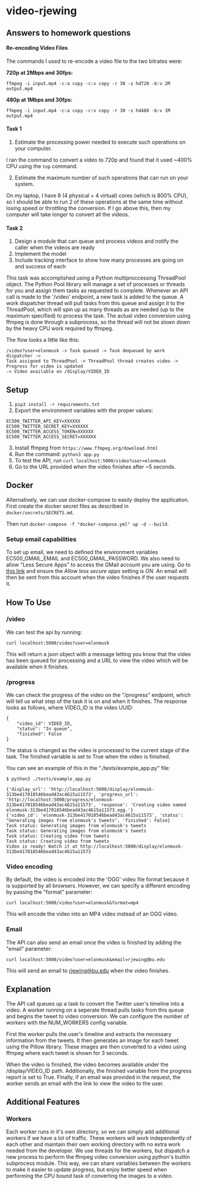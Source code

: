 # video-rjewing

## Answers to homework questions
#### Re-encoding Video Files
The commands I used to re-encode a video file to the two bitrates were:

**720p at 2Mbps and 30fps:**
```
ffmpeg -i input.mp4 -c:a copy -c:v copy -r 30 -s hd720 -b:v 2M output.mp4
```
**480p at 1Mbps and 30fps:**
```
ffmpeg -i input.mp4 -c:a copy -c:v copy -r 30 -s hd480 -b:v 1M output.mp4
```

#### Task 1
1. Estimate the processing power needed to execute such operations on your computer.
   
I ran the command to convert a video to 720p and found that it used ~400% CPU using the `top` command.

2. Estimate the maximum number of such operations that can run on your system.

On my laptop, I have 8 (4 physical + 4 virtual) cores (which is 800% CPU), so I should be able to run 2 of these operations at the same time without losing speed or throttling the conversion. If I go above this, then my computer will take longer to convert all the videos.

#### Task 2
1. Design a module that can queue and process videos and notify the caller when the videos are ready
2. Implement the model
3. Include tracking interface to show how many processes are going on and success of each

This task was accomplished using a Python multiproccessing ThreadPool object. The Python Pool library will manage a set of processes or threads for you and assign them tasks as requested to complete. Whenever an API call is made to the '/video' endpoint, a new task is added to the queue. A work dispatcher thread will pull tasks from this queue and assign it to the ThreadPool, which will spin up as many threads as are needed (up to the maximum specified) to process the task. The actual video conversion using ffmpeg is done through a subprocess, so the thread will not be slown down by the heavy CPU work required by ffmpeg.

The flow looks a little like this:
```
/video?user=elonmusk -> Task queued -> Task dequeued by work dispatcher ->
Task assigned to ThreadPool -> ThreadPool thread creates video -> Progress for video is updated
-> Video available on /display/VIDEO_ID
```

## Setup

1. `pip3 install -r requirements.txt`
2. Export the environment variables with the proper values:
```
EC500_TWITTER_API_KEY=XXXXXX
EC500_TWITTER_SECRET_KEY=XXXXXX
EC500_TWITTER_ACCESS_TOKEN=XXXXXX
EC500_TWITTER_ACCESS_SECRET=XXXXXX
```
3. Install ffmpeg from ```https://www.ffmpeg.org/download.html```
4. Run the command: `python3 app.py`
5. To test the API, run `curl localhost:5000/video?user=elonmusk`
6. Go to the URL provided when the video finishes after ~5 seconds.

## Docker
Alternatively, we can use docker-compose to easily deploy the application. First create the docker secret files as described in `docker/secrets/SECRETS.md`.

Then run `docker-compose -f "docker-compose.yml" up -d --build`.


### Setup email capabilities
To set up email, we need to defined the environment variables EC500_GMAIL_EMAIL and EC500_GMAIL_PASSWORD. We also need to allow "Less Secure Apps" to access the GMail account you are using. Go to [this link](https://myaccount.google.com/u/3/lesssecureapps?pageId=none) and ensure the *Allow less secure apps* setting is *ON*. An email will then be sent from this account when the video finishes if the user requests it.

## How To Use
### /video
We can test the api by running:
```
curl localhost:5000/video?user=elonmusk
```
This will return a json object with a message letting you know that the video has been queued for processing and a URL to view the video which will be available when it finishes. 

### /progress
We can check the progress of the video on the "/progress" endpoint, which will tell us what step of the task it is on and when it finishes. The response looks as follows, where VIDEO_ID is the video UUID:
```
{
    "video_id": VIDEO_ID,
    "status": "In queue",
    "finished": False
}
```
The status is changed as the video is processed to the current stage of the task. The finished variable is set to True when the video is finished.

You can see an example of this in the "./tests/example_app.py" file:
```
$ python3 ./tests/example_app.py

{'display_url': 'http://localhost:5000/display/elonmusk-313be417018546bead43ac4615a11573', 'progress_url': 'http://localhost:5000/progress/elonmusk-313be417018546bead43ac4615a11573', 'response': 'Creating video named elonmusk-313be417018546bead43ac4615a11573.ogg.'}
{'video_id': 'elonmusk-313be417018546bead43ac4615a11573', 'status': "Generating images from elonmusk's tweets", 'finished': False}
Task status: Generating images from elonmusk's tweets
Task status: Generating images from elonmusk's tweets
Task status: Creating video from tweets
Task status: Creating video from tweets
Video is ready! Watch it at http://localhost:5000/display/elonmusk-313be417018546bead43ac4615a11573
```

### Video encoding
By default, the video is encoded into the 'OGG' video file format because it is supported by all browsers. However, we can specify a different encoding by passing the "format" parameter:
```
curl localhost:5000/video?user=elonmusk&format=mp4
```
This will encode the video into an MP4 video instead of an OGG video.

### Email
The API can also send an email once the video is finished by adding the "email" parameter:
```
curl localhost:5000/video?user=elonmusk&email=rjewing@bu.edu
```
This will send an email to rjewing@bu.edu when the video finishes.

## Explanation
The API call queues up a task to convert the Twitter user's timeline into a video. A worker running on a seperate thread pulls tasks from this queue and begins the tweet to video conversion. We can configure the number of workers with the NUM_WORKERS config variable.

First the worker pulls the user's timeline and extracts the necessary information from the tweets. It then generates an image for each tweet using the Pillow library. These images are then converted to a video using ffmpeg where each tweet is shown for 3 seconds.

When the video is finished, the video becomes available under the /display/VIDEO_ID path. Additionally, the finished variable from the progress report is set to True. Finally, if an email was provided in the request, the worker sends an email with the link to view the video to the user.

## Additional Features
### Workers
Each worker runs in it's own directory, so we can simply add additional workers if we have a lot of traffic. These workers will work independently of each other and maintain their own working directory with no extra work needed from the developer. We use threads for the workers, but dispatch a new process to perform the ffmpeg video conversion using python's builtin subprocess module. This way, we can share variables between the workers to make it easier to update progress, but enjoy better speed when performing the CPU bound task of converting the images to a video.



